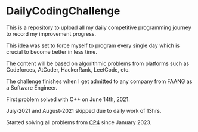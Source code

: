 # DailyCodingChallenge
This is a repository to upload all my daily competitive programming journey to record my improvement progress.

This idea was set to force myself to program every single day which is crucial to become better in less time.

The content will be based on algorithmic problems from platforms such as Codeforces, AtCoder, HackerRank, LeetCode, etc.

The challenge finishes when I get admitted to any company from FAANG as a Software Engineer.

First problem solved with C++ on June 14th, 2021.

July-2021 and August-2021 skipped due to daily work of 13hrs.

Started solving all problems from [CP4](https://cpbook.net/details?cp=4) since January 2023.
